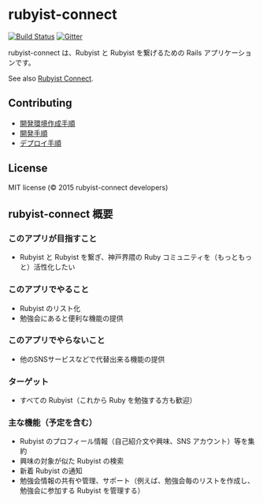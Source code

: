 # rubyist-connect

[![Build Status](https://travis-ci.org/rubyist-connect/rubyist-connect.svg?branch=master)](https://travis-ci.org/rubyist-connect/rubyist-connect)
[![Gitter](https://badges.gitter.im/rubyist-connect/rubyist-connect.svg)](https://gitter.im/rubyist-connect/rubyist-connect?utm_source=badge&utm_medium=badge&utm_campaign=pr-badge)

rubyist-connect は、Rubyist と Rubyist を繋げるための Rails アプリケーションです。

See also [Rubyist Connect](https://rubyist.co/).

## Contributing
* [開発環境作成手順](https://github.com/rubyist-connect/rubyist-connect/wiki/How-to-create-local-environment)
* [開発手順](https://github.com/rubyist-connect/rubyist-connect/wiki/How-to-develop)
* [デプロイ手順](https://github.com/rubyist-connect/rubyist-connect/wiki/How-to-deploy)

## License
MIT license (&copy; 2015 rubyist-connect developers)

## rubyist-connect 概要

### このアプリが目指すこと
- Rubyist と Rubyist を繋ぎ、神戸界隈の Ruby コミュニティを（もっともっと）活性化したい

### このアプリでやること
- Rubyist のリスト化
- 勉強会にあると便利な機能の提供

### このアプリでやらないこと
- 他のSNSサービスなどで代替出来る機能の提供

### ターゲット
- すべての Rubyist（これから Ruby を勉強する方も歓迎）

### 主な機能（予定を含む）
- Rubyist のプロフィール情報（自己紹介文や興味、SNS アカウント）等を集約
- 興味の対象が似た Rubyist の検索
- 新着 Rubyist の通知
- 勉強会情報の共有や管理、サポート（例えば、勉強会毎のリストを作成し、勉強会に参加する Rubyist を管理する）
